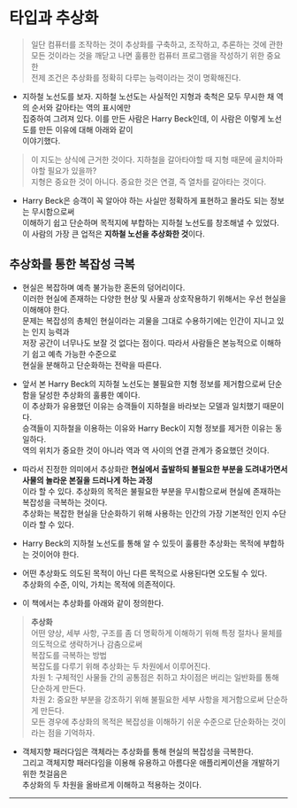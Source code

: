 # 타입과 추상화

> 일단 컴퓨터를 조작하는 것이 추상화를 구축하고, 조작하고, 추론하는 것에 관한  
> 모든 것이라는 것을 깨닫고 나면 훌륭한 컴퓨터 프로그램을 작성하기 위한 중요한  
> 전제 조건은 추상화를 정확히 다루는 능력이라는 것이 명확해진다.

- 지하철 노선도를 보자. 지하철 노선도는 사실적인 지형과 축척은 모두 무시한 채 역의 순서와 갈아타는 역의 표시에만  
  집중하여 그려져 있다. 이를 만든 사람은 Harry Beck인데, 이 사람은 이렇게 노선도를 만든 이유에 대해 아래와 같이  
  이야기했다.

> 이 지도는 상식에 근거한 것이다. 지하철을 갈아타야할 때 지형 때문에 골치아파야할 필요가 있을까?  
> 지형은 중요한 것이 아니다. 중요한 것은 연결, 즉 열차를 갈아타는 것이다.

- Harry Beck은 승객이 꼭 알아야 하는 사실만 정확하게 표현하고 몰라도 되는 정보는 무시함으로써  
  이해하기 쉽고 단순하며 목적지에 부합하는 지하철 노선도를 창조해낼 수 있었다.  
  이 사람의 가장 큰 업적은 **지하철 노선을 추상화한 것**이다.

<h2>추상화를 통한 복잡성 극복</h2>

- 현실은 복잡하며 예측 불가능한 혼돈의 덩어리이다.  
  이러한 현실에 존재하는 다양한 현상 및 사물과 상호작용하기 위해서는 우선 현실을 이해해야 한다.  
  문제는 복잡성의 총체인 현실이라는 괴물을 그대로 수용하기에는 인간이 지니고 있는 인지 능력과  
  저장 공간이 너무나도 보잘 것 없다는 점이다. 따라서 사람들은 본능적으로 이해하기 쉽고 예측 가능한 수준으로  
  현실을 분해하고 단순화하는 전략을 따른다.

- 앞서 본 Harry Beck의 지하철 노선도는 불필요한 지형 정보를 제거함으로써 단순함을 달성한 추상화의 훌륭한 예이다.  
  이 추상화가 유용했던 이유는 승객들이 지하철을 바라보는 모델과 일치했기 때문이다.  
  승객들이 지하철을 이용하는 이유와 Harry Beck이 지형 정보를 제거한 이유는 동일하다.  
  역의 위치가 중요한 것이 아니라 역과 역 사이의 연결 관계가 중요했던 것이다.

- 따라서 진정한 의미에서 추상화란 **현실에서 출발하되 불필요한 부분을 도려내가면서 사물의 놀라운 본질을 드러나게 하는 과정**  
  이라 할 수 있다. 추상화의 목적은 불필요한 부분을 무시함으로써 현실에 존재하는 복잡성을 극복하는 것이다.  
  추상화는 복잡한 현실을 단순화하기 위해 사용하는 인간의 가장 기본적인 인지 수단이라 할 수 있다.

- Harry Beck의 지하철 노선도를 통해 알 수 있듯이 훌륭한 추상화는 목적에 부합하는 것이어야 한다.

- 어떤 추상화도 의도된 목적이 아닌 다른 목적으로 사용된다면 오도될 수 있다.  
  추상화의 수준, 이익, 가치는 목적에 의존적이다.

- 이 책에서는 추상화를 아래와 같이 정의한다.

> **추상화**  
> 어떤 양상, 세부 사항, 구조를 좀 더 명확하게 이해하기 위해 특정 절차나 물체를 의도적으로 생략하거나 감춤으로써  
> 복잡도를 극복하는 방법  
> 복잡도를 다루기 위해 추상화는 두 차원에서 이루어진다.  
> 차원 1: 구체적인 사물들 간의 공통점은 취하고 차이점은 버리는 일반화를 통해 단순하게 만든다.  
> 차원 2: 중요한 부분을 강조하기 위해 불필요한 세부 사항을 제거함으로써 단순하게 만든다.  
> 모든 경우에 추상화의 목적은 복잡성을 이해하기 쉬운 수준으로 단순화하는 것이라는 점을 기억하자.

- 객체지향 패러다임은 객체라는 추상화를 통해 현실의 복잡성을 극복한다.  
  그리고 객체지향 패러다임을 이용해 유용하고 아름다운 애플리케이션을 개발하기 위한 첫걸음은  
  추상화의 두 차원을 올바르게 이해하고 적용하는 것이다.

<hr/>
